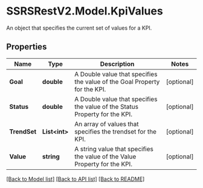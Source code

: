 # SSRSRestV2.Model.KpiValues
An object that specifies the current set of values for a KPI.

## Properties

Name | Type | Description | Notes
------------ | ------------- | ------------- | -------------
**Goal** | **double** | A Double value that specifies the value of the Goal Property for the KPI. | [optional] 
**Status** | **double** | A Double value that specifies the value of the Status Property for the KPI. | [optional] 
**TrendSet** | **List&lt;int&gt;** | An array of values that specifies the trendset for the KPI. | [optional] 
**Value** | **string** | A string value that specifies the value of the Value Property for the KPI. | [optional] 

[[Back to Model list]](../../README.md#documentation-for-models) [[Back to API list]](../../README.md#documentation-for-api-endpoints) [[Back to README]](../../README.md)

